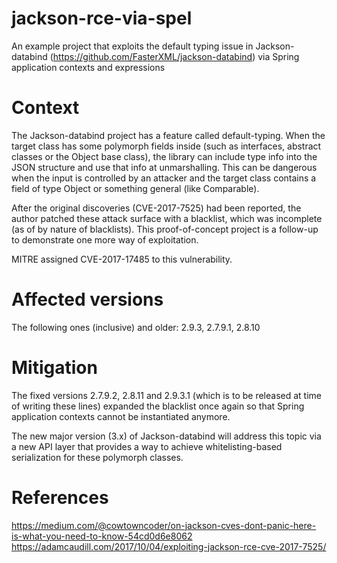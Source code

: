 # jackson-rce-via-spel
An example project that exploits the default typing issue in Jackson-databind (https://github.com/FasterXML/jackson-databind)
via Spring application contexts and expressions

# Context
The Jackson-databind project has a feature called default-typing. When the target class has some polymorph fields inside 
(such as interfaces, abstract classes or the Object base class), the library can include type info into the JSON structure
and use that info at unmarshalling. This  can be dangerous when the input is controlled by an attacker and the target class
contains a field of type Object or something general (like Comparable).

After the original discoveries (CVE-2017-7525) had been reported, the author patched these attack surface with a blacklist, 
which was incomplete (as of by nature of blacklists). This proof-of-concept project is a follow-up to demonstrate one more
way of exploitation.

MITRE assigned CVE-2017-17485 to this vulnerability.

# Affected versions

The following ones (inclusive) and older: 2.9.3, 2.7.9.1, 2.8.10

# Mitigation

The fixed versions 2.7.9.2, 2.8.11 and 2.9.3.1 (which is to be released at time of writing these lines) expanded
the blacklist once again so that Spring application contexts cannot be instantiated anymore.

The new major version (3.x) of Jackson-databind will address this topic via a new API layer that provides a way
to achieve whitelisting-based serialization for these polymorph classes.

# References

https://medium.com/@cowtowncoder/on-jackson-cves-dont-panic-here-is-what-you-need-to-know-54cd0d6e8062
https://adamcaudill.com/2017/10/04/exploiting-jackson-rce-cve-2017-7525/
